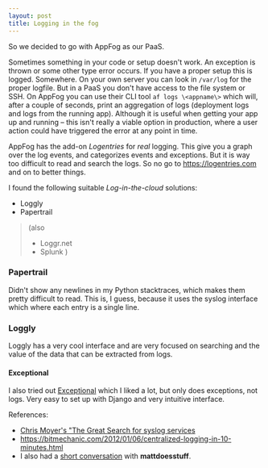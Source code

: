 ```yaml
---
layout: post
title: Logging in the fog
---
```

So we decided to go with AppFog as our PaaS.

Sometimes something in your code or setup doesn't work.
An exception is thrown or some other type error occurs. If you have a proper
setup this is logged. Somewhere. On your own server you can look in `/var/log`
for the proper logfile. But in a PaaS you don't have access to the file system
or SSH. On AppFog you can use their CLI tool `af logs \<appname\>` which will,
after a couple of seconds, print an aggregation of logs (deployment logs and
logs from the running app). Although it is useful when getting your app up and
running – this isn't really a viable option in production, where a user action
could have triggered the error at any point in time.

AppFog has the add-on _Logentries_ for *real* logging. This give you a graph
over the log events, and categorizes events and exceptions. But it is way too
difficult to read and search the logs.
So no go to <https://logentries.com> and on to better things.

I found the following suitable _Log-in-the-cloud_ solutions:

* Loggly
* Papertrail

> (also
> * Loggr.net
> * Splunk
> )

### Papertrail
Didn't show any newlines in my Python stacktraces, which makes them pretty
difficult to read.
This is, I guess, because it uses the syslog interface which where each entry is
a single line.

### Loggly
Loggly has a very cool interface and are very focused on searching and the value
of the data that can be extracted from logs.

#### Exceptional
I also tried out [Exceptional](https://exceptional.io) which I liked a lot, but
only does exceptions, not logs. Very easy to set up with Django and very
intuitive interface.

References:

- [Chris Moyer's "The Great Search for syslog services](https://blog.coredumped.org/2011/12/great-search-for-syslog-services.html)
- <https://bitmechanic.com/2012/01/06/centralized-logging-in-10-minutes.html>
 - I also had a [short conversation](https://mattdoesstuff.wordpress.com/2013/02/07/logging-and-application-performance-management-options/) with **mattdoesstuff**.